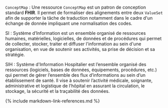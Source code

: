 

 `ConceptMap` : Une ressource `ConceptMap` est un patron de conception standard **FHIR**. Il permet de formaliser des alignements entre deux `ValueSet` afin de supporter la tâche de traduction notamment dans le cadre d'un échange de donnée impliquant une normalisation des codes.

SI : Système d’Information est un ensemble organisé de ressources humaines, matérielles, logicielles, de données et de procédures qui permet de collecter, stocker, traiter et diffuser l'information au sein d'une organisation, en vue de soutenir ses activités, sa prise de décision et sa stratégie.

<a name="sih"/>SIH : Système d'Information Hospitalier est l’ensemble organisé des ressources (logiciels, bases de données, équipements, procédures, etc.) qui permet de gérer l’ensemble des flux d’informations au sein d’un établissement de santé. Il vise à soutenir l’activité médicale, soignante, administrative et logistique de l’hôpital en assurant la circulation, le stockage, la sécurité et la traçabilité des données.

{% include markdown-link-references.md %}